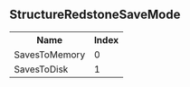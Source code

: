 ## StructureRedstoneSaveMode

<table><tr><th>Name</th><th>Index</th><tr><td>SavesToMemory</td><td>0</td></tr><tr><td>SavesToDisk</td><td>1</td></tr></table>